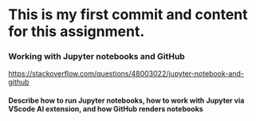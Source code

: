 # This is my first commit and content for this assignment.

### Working with Jupyter notebooks and GitHub

https://stackoverflow.com/questions/48003022/jupyter-notebook-and-github

#### Describe how to run Jupyter notebooks, how to work with Jupyter via VScode AI extension, and how GitHub renders notebooks